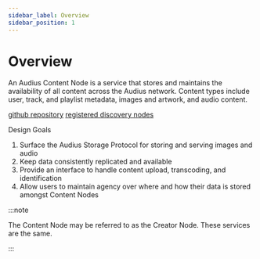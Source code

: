 ```yaml
---
sidebar_label: Overview
sidebar_position: 1
---
```


# Overview

An Audius Content Node is a service that stores and maintains the availability of all content across the Audius network.
Content types include user, track, and playlist metadata, images and artwork, and audio content.

[github repository](https://github.com/AudiusProject/audius-protocol/tree/master/creator-node)
[registered discovery nodes](https://dashboard.audius.org/#/services/content-node)

Design Goals

1. Surface the Audius Storage Protocol for storing and serving images and audio
2. Keep data consistently replicated and available
3. Provide an interface to handle content upload, transcoding, and identification
4. Allow users to maintain agency over where and how their data is stored amongst Content Nodes

:::note

The Content Node may be referred to as the Creator Node. These services are the same.

:::